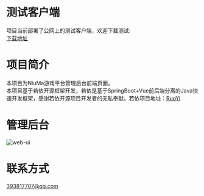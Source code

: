 # 测试客户端
项目当前部署了公网上的测试客户端，欢迎下载测试:\
[下载地址](http://106.13.15.226:8896/download)

# 项目简介
本项目为NiuMa游戏平台管理后台前端页面。\
本项目基于若依开源框架开发，若依是基于SpringBoot+Vue前后端分离的Java快速开发框架，感谢若依开源项目开发者的无私奉献。若依项目地址：[RuoYi](https://gitee.com/y_project/RuoYi)

# 管理后台
![web-ui](https://gitee.com/friedrich-hegel/data/raw/master/web-ui.png)


# 联系方式
393817707@qq.com